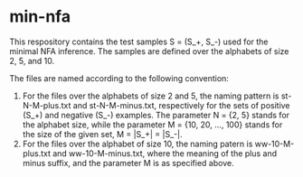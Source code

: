 # min-nfa

This respository contains the test samples S = (S_+, S_-) used for the minimal NFA inference. 
The samples are defined over the alphabets of size 2, 5, and 10. 

The files are named according to the following convention:
1. For the files over the alphabets of size 2 and 5, the naming pattern is st-N-M-plus.txt and st-N-M-minus.txt, respectively for the sets of positive (S_+) and negative (S_-) examples. The parameter N = {2, 5} stands for the alphabet size, while the parameter M = {10, 20, ..., 100} stands for the size of the given set, M = |S_+| = |S_-|.
2. For the files over the alphabet of size 10, the naming patern is ww-10-M-plus.txt and ww-10-M-minus.txt, where the meaning of the plus and minus suffix, and the parameter M is as specified above.
